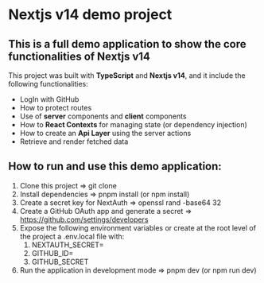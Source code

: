 # Nextjs v14 demo project

## This is a full demo application to show the core functionalities of Nextjs v14

This project was built with **TypeScript** and **Nextjs v14**, and it include the following functionalities:

- LogIn with GitHub
- How to protect routes
- Use of **server** components and **client** components
- How to **React Contexts** for managing state (or dependency injection)
- How to create an **Api Layer** using the server actions
- Retrieve and render fetched data

## How to run and use this demo application:

1. Clone this project => git clone
2. Install dependencies => pnpm install (or npm install)
3. Create a secret key for NextAuth => openssl rand -base64 32
4. Create a GitHub OAuth app and generate a secret => https://github.com/settings/developers
5. Expose the following environment variables or create at the root level of the project a .env.local file with:
   1. NEXTAUTH_SECRET=
   2. GITHUB_ID=
   3. GITHUB_SECRET
6. Run the application in development mode => pnpm dev (or npm run dev)
